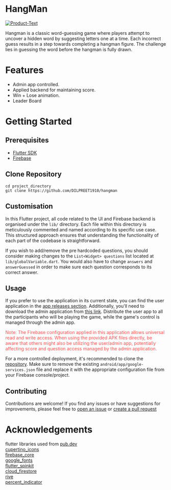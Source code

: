<!-- ABOUT THE PROJECT -->

# HangMan

[![Product-Text](assets/readme/product-screencast.gif)](assets/readme/product-screencast.gif) <!-- TODO: link to app release apk file, github -->

Hangman is a classic word-guessing game where players attempt to uncover a hidden word by suggesting
letters one at a time. Each incorrect guess results in a step towards completing a hangman figure.
The challenge lies in guessing the word before the hangman is fully drawn.

# Features

- Admin app controlled. <!-- TODO: link to admin app repo-->
- Applied backend for maintaining score.
- Win + Lose animation.
- Leader Board

# Getting Started

## Prerequisites

- [Flutter SDK](https://docs.flutter.dev/get-started/install)
- [Firebase](https://firebase.google.com/)

## Clone Repository

```shell
cd project_directory
git clone https://github.com/DILPREET1910/hangman
```

## Customisation

In this Flutter project, all code related to the UI and Firebase backend is organised under
the `lib/` directory. Each file within this directory is meticulously commented and named according
to its specific use case. This structured approach ensures that understanding the functionality of
each part of the codebase is straightforward.

If you wish to add/remove the pre hardcoded questions, you should consider making changes to
the `List<Widget> questions` list located at `lib/globalVariable.dart`. You would also have to
change `answers` and `answerGuessed` in order to make sure each question corresponds to its correct
answer.

## Usage

If you prefer to use the application in its current state, you can find the user application in the
[app releases section](null.com)<!-- TODO: link to app releases-->. Additionally, you'll need to
download the admin application
from [this link](null.com)<!-- TODO: link to admin app, app releases -->.
Distribute the user app to all the participants who will be playing the game, while the game's
control is managed through the admin app.

<span style="color:#ff4f4f">
Note: The Firebase configuration applied in this application allows universal read and write access.
When using the provided APK files directly, be aware that others might also be utilizing the
user/admin app, potentially affecting score and question access managed by the admin application.
</span>

For a more controlled deployment, it's recommended to clone
the [repository](null.com)<!-- TODO: link to clone repository section -->. Make sure to remove the
existing `android/app/google-services.json` file and replace it with the appropriate configuration
file from your Firebase console/project.

## Contributing

Contributions are welcome! If you find any issues or have suggestions for improvements, please feel
free to [open an issue](null.com) or [create a pull request](null.com)
<!--TODO: link to open issue and create pull request -->

# Acknowledgements

flutter libraries used from [pub.dev](pub.dev)\
[cupertino_icons](null.com)\
[firebase_core](null.com)\
[google_fonts](null.com)\
[flutter_spinkit](null.com)\
[cloud_firestore](null.com)\
[rive](null.com)\
[percent_indicator](null.com)
<!-- TODO: link to pub dev-->